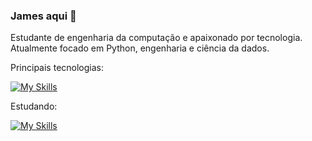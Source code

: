 ### James aqui 👋

Estudante de engenharia da computação e apaixonado por tecnologia. Atualmente focado em Python, engenharia e ciência da dados. 

Principais tecnologias: 

[![My Skills](https://skillicons.dev/icons?i=py,anaconda,mysql)](https://skillicons.dev)

Estudando:

[![My Skills](https://skillicons.dev/icons?i=azure)](https://skillicons.dev)

